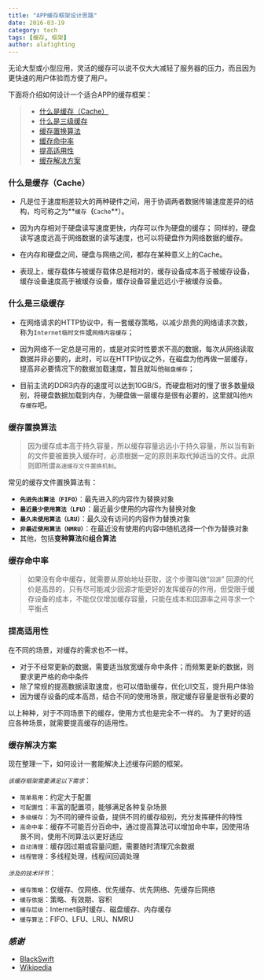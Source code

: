 ```yaml
---
title: "APP缓存框架设计思路"
date: 2016-03-19
category: tech
tags: [缓存, 框架]
author: alafighting
---
```


无论大型或小型应用，灵活的缓存可以说不仅大大减轻了服务器的压力，而且因为更快速的用户体验而方便了用户。

下面将介绍如何设计一个适合APP的缓存框架：
>- [什么是缓存（Cache）](#what-is-cache)
>- [什么是三级缓存](#what-is-three-level-cache)
>- [缓存置换算法](#page-replacement-algorithm)
>- [缓存命中率](#cache-hit-rate)
>- [提高适用性](#improve-applicability)
>- [缓存解决方案](#solution)

### <div id='what-is-cache'>什么是缓存（Cache）</div>

- 凡是位于速度相差较大的两种硬件之间，用于协调两者数据传输速度差异的结构，均可称之为**`缓存`**（**`Cache`**）。

- 因为内存相对于硬盘读写速度更快，内存可以作为硬盘的缓存；
  同样的，硬盘读写速度远高于网络数据的读写速度，也可以将硬盘作为网络数据的缓存。

- 在内存和硬盘之间，硬盘与网络之间，都存在某种意义上的Cache。

- 表现上，缓存载体与被缓存载体总是相对的，缓存设备成本高于被缓存设备，缓存设备速度高于被缓存设备，缓存设备容量远远小于被缓存设备。

### <div id='what-is-three-level-cache'>什么是三级缓存</div>

- 在网络请求的HTTP协议中，有一套缓存策略，以减少昂贵的网络请求次数，称为`Internet临时文件`或`网络内容缓存`；

- 因为网络不一定总是可用的，或是对实时性要求不高的数据，每次从网络读取数据并非必要的，此时，可以在HTTP协议之外，在磁盘为他再做一层缓存，提高非必要情况下的数据加载速度，暂且就叫他`磁盘缓存`；

- 目前主流的DDR3内存的速度可以达到10GB/S，而硬盘相对的慢了很多数量级别，将硬盘数据加载到内存，为硬盘做一层缓存是很有必要的，这里就叫他`内存缓存`吧。
    
### <div id='page-replacement-algorithm'>缓存置换算法</div>
> 因为缓存成本高于持久容量，所以缓存容量远远小于持久容量，所以当有新的文件要被置换入缓存时，必须根据一定的原则来取代掉适当的文件。此原则即所谓`高速缓存文件置换机制`。

常见的缓存文件置换算法有：

- **`先进先出算法（FIFO）`**：最先进入的内容作为替换对象
- **`最近最少使用算法（LFU）`**：最近最少使用的内容作为替换对象
- **`最久未使用算法（LRU）`**：最久没有访问的内容作为替换对象
- **`非最近使用算法（NMRU）`**：在最近没有使用的内容中随机选择一个作为替换对象
- 其他，包括**变种算法**和**组合算法**

### <div id='cache-hit-rate'>缓存命中率</div>
> 如果没有命中缓存，就需要从原始地址获取，这个步骤叫做“`回源`”
> 回源的代价是高昂的，只有尽可能减少回源才能更好的发挥缓存的作用，但受限于缓存设备的成本，不能仅仅增加缓存容量，只能在成本和回源率之间寻求一个平衡点

### <div id='improve-applicability'>提高适用性</div>
在不同的场景，对缓存的需求也不一样。

- 对于不经常更新的数据，需要适当放宽缓存命中条件；而频繁更新的数据，则要求更严格的命中条件
- 除了常规的提高数据读取速度，也可以借助缓存，优化UI交互，提升用户体验
- 因为缓存设备的成本高昂，结合不同的使用场景，限定缓存容量是很有必要的

以上种种，对于不同场景下的缓存，使用方式也是完全不一样的。
为了更好的适应各种场景，就需要提高缓存的适用性。

### <div id='solution'>缓存解决方案</div>
现在整理一下，如何设计一套能解决上述缓存问题的框架。

*`该缓存框架需要满足以下需求`*：

- `简单易用`：约定大于配置
- `可配置性`：丰富的配置项，能够满足各种复杂场景
- `多级缓存`：为不同的硬件设备，提供不同的缓存级别，充分发挥硬件的特性
- `高命中率`：缓存不可能百分百命中，通过提高算法可以增加命中率，因使用场景不同，使用不同算法以更好适应
- `自动清理`：缓存因过期或容量问题，需要随时清理冗余数据
- `线程管理`：多线程处理，线程间回调处理

*`涉及的技术环节`*：

- `缓存策略`：仅缓存、仅网络、优先缓存、优先网络、先缓存后网络
- `缓存依据`：策略、有效期、容积
- `缓存层级`：Internet临时缓存、磁盘缓存、内存缓存
- `缓存算法`：FIFO、LFU、LRU、NMRU


### *感谢*
- [BlackSwift](http://www.jianshu.com/users/b99b0edd4e77)
- [Wikipedia](https://zh.wikipedia.org/wiki/)


